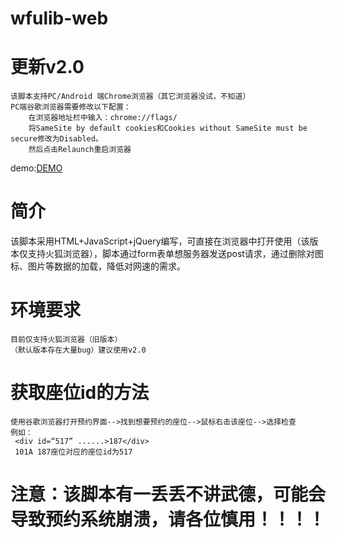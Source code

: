 # wfulib-web
# 更新v2.0
    该脚本支持PC/Android 端Chrome浏览器（其它浏览器没试，不知道）
    PC端谷歌浏览器需要修改以下配置：
        在浏览器地址栏中输入：chrome://flags/
        将SameSite by default cookies和Cookies without SameSite must be secure修改为Disabled。
        然后点击Relaunch重启浏览器
   demo:<a href="https://lizazacn.github.io/wfulib-wdb/v2.0">DEMO</a>

# 简介
该脚本采用HTML+JavaScript+jQuery编写，可直接在浏览器中打开使用（该版本仅支持火狐浏览器），脚本通过form表单想服务器发送post请求，通过删除对图标、图片等数据的加载，降低对网速的需求。
# 环境要求
    目前仅支持火狐浏览器（旧版本）
    （默认版本存在大量bug）建议使用v2.0
# 获取座位id的方法
    使用谷歌浏览器打开预约界面-->找到想要预约的座位-->鼠标右击该座位-->选择检查
    例如：
     <div id=“517” ......>187</div>
     101A 187座位对应的座位id为517
# 注意：该脚本有一丢丢不讲武德，可能会导致预约系统崩溃，请各位慎用！！！！
